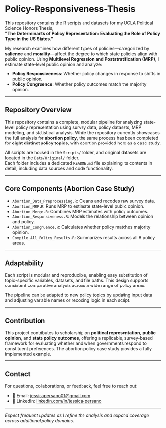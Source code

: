 # Policy-Responsiveness-Thesis

This repository contains the R scripts and datasets for my UCLA Political Science Honors Thesis,  
**"The Determinants of Policy Representation: Evaluating the Role of Policy Type in the US States."**  

My research examines how different types of policies—categorized by **salience** and **morality**—affect the degree to which state policies align with public opinion. Using **Multilevel Regression and Poststratification (MRP)**, I estimate state-level public opinion and analyze:

- **Policy Responsiveness**: Whether policy changes in response to shifts in public opinion.  
- **Policy Congruence**: Whether policy outcomes match the majority opinion.

---

## Repository Overview

This repository contains a complete, modular pipeline for analyzing state-level policy representation using survey data, policy datasets, MRP modeling, and statistical analysis. While the repository currently showcases the full analysis for **abortion policy**, the same process has been completed for **eight distinct policy topics**, with abortion provided here as a case study.

All scripts are housed in the `Scripts/` folder, and original datasets are located in the `Data/Original/` folder.  
Each folder includes a dedicated `README.md` file explaining its contents in detail, including data sources and code functionality.

---

## Core Components (Abortion Case Study)

- `Abortion_Data_Preprocessing.R`: Cleans and recodes raw survey data.
- `Abortion_MRP.R`: Runs MRP to estimate state-level public opinion.
- `Abortion_Merge.R`: Combines MRP estimates with policy outcomes.
- `Abortion_Responsiveness.R`: Models the relationship between opinion and policy.
- `Abortion_Congruence.R`: Calculates whether policy matches majority opinion.
- `Compile_All_Policy_Results.R`: Summarizes results across all 8 policy areas.

---

## Adaptability

Each script is modular and reproducible, enabling easy substitution of topic-specific variables, datasets, and file paths. This design supports consistent comparative analysis across a wide range of policy areas.

The pipeline can be adapted to new policy topics by updating input data and adjusting variable names or recoding logic in each script.

---

## Contribution

This project contributes to scholarship on **political representation**, **public opinion**, and **state policy outcomes**, offering a replicable, survey-based framework for evaluating whether and when governments respond to constituent preferences. The abortion policy case study provides a fully implemented example.

---

## Contact

For questions, collaborations, or feedback, feel free to reach out:

- 📧 Email: [jessicapersano01@gmail.com](mailto:jessicapersano01@gmail.com)  
- 🔗 LinkedIn: [linkedin.com/in/jessica-persano](https://www.linkedin.com/in/jessica-persano/)

---

*Expect frequent updates as I refine the analysis and expand coverage across additional policy domains.*
